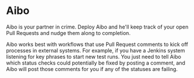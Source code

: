 # Aibo

Aibo is your partner in crime. Deploy Aibo and he'll keep track of your open
Pull Requests and nudge them along to completion.

Aibo works best with workflows that use Pull Request comments to kick off
processes in external systems. For example, if you have a Jenkins system
listening for key phrases to start new test runs. You just need to tell Aibo
which status checks could potentially be fixed by posting a comment, and Aibo
will post those comments for you if any of the statuses are failing.
